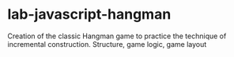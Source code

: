 # lab-javascript-hangman
 Creation of the classic Hangman game to practice the technique of incremental construction. Structure, game logic, game layout 
